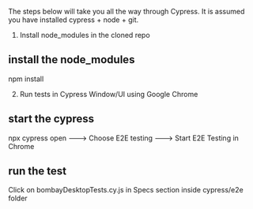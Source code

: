 The steps below will take you all the way through Cypress. It is assumed you have installed cypress + node + git.

1. Install node_modules in the cloned repo
## install the node_modules
npm install

2. Run tests in Cypress Window/UI using Google Chrome
## start the cypress
npx cypress open ---> Choose E2E testing ---> Start E2E Testing in Chrome

## run the test
Click on bombayDesktopTests.cy.js in Specs section inside cypress/e2e folder